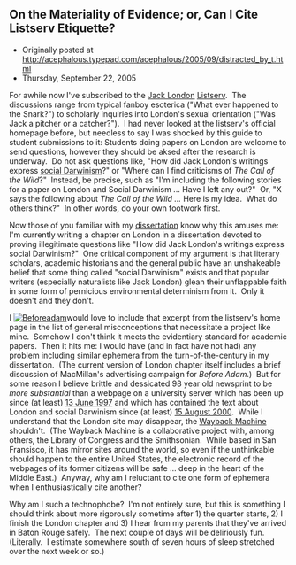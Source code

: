 ## On the Materiality of Evidence; or, Can I Cite Listserv Etiquette?

 * Originally posted at http://acephalous.typepad.com/acephalous/2005/09/distracted_by_t.html
 * Thursday, September 22, 2005



For awhile now I've subscribed to the [Jack London](http://technorati.com/tag/jack+london) [Listserv](http://sunsite.berkeley.edu/London/Listserv/).  The discussions range from typical fanboy esoterica ("What ever happened to the Snark?") to scholarly inquiries into London's sexual orientation ("Was Jack a pitcher or a catcher?").  I had never looked at the listserv's official homepage before, but needless to say I was shocked by this guide to student submissions to it:
Students doing papers on London are welcome to send questions, however
they should be aksed after the research is underway.  Do not ask questions
like, "How did Jack London's writings express [social Darwinism](http://technorati.com/tag/social+darwinism)?" or "Where
can I find criticisms of _The Call of the Wild_?"  Instead, be
precise, such as "I'm including the following stories for a paper on London
and Social Darwinism ... Have I left any out?"  Or, "X says the following
about _The Call of the Wild ..._ Here is my idea.  What do others
think?"  In other words, do your own footwork first.

Now those of you familiar with my [dissertation](http://acephalous.typepad.com/acephalous/2005/08/stick\_it\_to\_the.html) know why this amuses me: I'm currently writing a chapter on London in a dissertation devoted to proving illegitimate questions like "How did Jack London's writings express social Darwinism?"  One critical component of my argument is that literary scholars, academic historians and the general public have an unshakeable belief that some thing called "social Darwinism" exists and that popular writers (especially naturalists like Jack London) glean their unflappable faith in some form of pernicious environmental determinism from it.  Only it doesn't and they don't.  

I [![Beforeadam](http://acephalous.typepad.com/acephalous/images/beforeadam.jpg "Beforeadam")](http://acephalous.typepad.com/.shared/image.html?/photos/uncategorized/beforeadam.jpg)would love to include that excerpt from the listserv's home page in the list of general misconceptions that necessitate a project like mine.  Somehow I don't think it meets the evidentiary standard for academic papers.  Then it hits me: I would have (and in fact have not had) any problem including similar ephemera from the turn-of-the-century in my dissertation.  (The current version of London chapter itself includes a brief discussion of MacMillan's advertising campaign for _Before Adam_.)  But for some reason I believe brittle and dessicated 98 year old newsprint to be _more substantial_ than a webpage on a university server which has been up since (at least) [13 June 1997](http://web.archive.org/web/19970613212747/http://sunsite.berkeley.edu/London/Listserv/) and which has contained the text about London and social Darwinism since (at least) [15 August 2000](http://web.archive.org/web/20000815202317/http://sunsite.berkeley.edu/London/Listserv/).  While I understand that the London site may disappear, the [Wayback Machine](http://www.archive.org/web/web.php) shouldn't.  (The Wayback Machine is a collaborative project with, among others, the Library of Congress and the Smithsonian.  While based in San Fransisco, it has mirror sites around the world, so even if the unthinkable should happen to the entire United States, the electronic record of the webpages of its former citizens will be safe ... deep in the heart of the Middle East.)  Anyway, why am I reluctant to cite one form of ephemera when I enthusiastically cite another? 

Why am I such a technophobe?  I'm not entirely sure, but this is something I should think about more rigorously sometime after 1) the quarter starts, 2) I finish the London chapter and 3) I hear from my parents that they've arrived in Baton Rouge safely.  The next couple of days will be deliriously fun.  (Literally.  I estimate somewhere south of seven hours of sleep stretched over the next week or so.)

		
